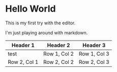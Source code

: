 # Hello World
This is my first try with the editor.

I'm just playing around with markdown.

| Header 1 | Header 2 | Header 3 |
|-|-|-|
| test | Row 1, Col 2 | Row 1, Col 3 |
| Row 2, Col 1 | Row 2, Col 2 | Row 2, Col 3 |




